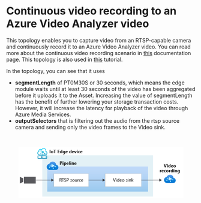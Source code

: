 # Continuous video recording to an Azure Video Analyzer video

This topology enables you to capture video from an RTSP-capable camera and continuously record it to an Azure Video Analyzer video. You can read more about the continuous video recording scenario in [this](https://docs.microsoft.com/en-us/azure/azure-video-analyzer/video-analyzer-docs/continuous-video-recording) documentation page. This topology is also used in [this](https://docs.microsoft.com/en-us/azure/azure-video-analyzer/video-analyzer-docs/use-continuous-video-recording) tutorial.

In the topology, you can see that it uses
* **segmentLength** of PT0M30S or 30 seconds, which means the edge module waits until at least 30 seconds of the video has been aggregated before it uploads it to the Asset. Increasing the value of segmentLength has the benefit of further lowering your storage transaction costs. However, it will increase the latency for playback of the video through Azure Media Services.
* **outputSelectors** that is filtering out the audio from the rtsp source camera and sending only the video frames to the Video sink.

<br>
<p align="center">
  <img src="./topology.png" title="Continuous video recording to AVA Video Sink"/>
</p>
<br>

